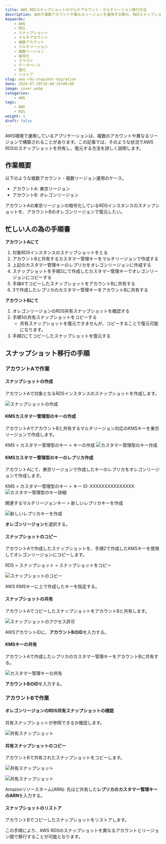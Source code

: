 ```yaml
---
title: AWS RDSスナップショットのマルチアカウント・マルチリージョン移行方法
description: AWSで複数アカウントや異なるリージョンを運用する際の、RDSスナップショットの共有と復元手順を解説します。
keywords: 
    - AWS
    - RDS
    - スナップショット
    - マルチアカウント
    - 複数アカウント
    - マルチリージョン
    - 複数リージョン
    - 暗号化
    - クラウド
    - データベース
    - 復元
    - リストア
slug: aws-rds-snapshot-migration
date: 2024-07-30T16:40:32+09:00
image: cover.webp
categories:
    - AWS
tags: 
    - AWS
    - RDS
weight: 1
draft: false
---
```



AWS環境で運用しているアプリケーションは、複数のアカウントや異なるリージョンで構築されることがあります。この記事では、そのような状況でAWS RDSのスナップショットを共有し、復元する方法を詳しく説明します。

## 作業概要

以下のような複数アカウント・複数リージョン運用のケース。

- アカウントA: 東京リージョン
- アカウントB: オレゴンリージョン

アカウントAの東京リージョンの暗号化しているRDSインスタンスのスナップショットを、アカウントBのオレゴンリージョンで復元したい。

## 忙しい人の為の手順書

**アカウントAにて**
1. 対象RDSインスタンスのスナップショットをとる
1. アカウントBと共有するカスタマー管理キーをマルチリージョンで作成する
1. 上記のカスタマー管理キーのレプリカをオレゴンリージョンに作成する
1. スナップショットを手順2にて作成したカスタマー管理キーでオレゴンリージョンにコピーする
1. 手順4でコピーしたスナップショットをアカウントBに共有する
1. 3で作成したレプリカのカスタマー管理キーをアカウントBに共有する

**アカウントBにて**
1. オレゴンリージョンのRDS共有スナップショットを確認する
1. 手順1の共有スナップショットをコピーする
    - 共有スナップショットを復元できませんが、コピーすることで復元可能になります。
1. 手順2にてコピーしたスナップショットを復元する

## スナップショット移行の手順

### アカウントAで作業

#### スナップショットの作成
アカウントAで対象となるRDSインスタンスのスナップショットを作成します。

![スナップショットの作成](A-1.webp)

#### KMSカスタマー管理型のキーの作成
アカウントAでアカウントBと共有するマルチリージョン対応のKMSキーを東京リージョンで作成します。

KMS > カスタマー管理型のキー > キーの作成
![カスタマー管理型のキー作成](A-2.webp)

#### KMSカスタマー管理型のキーのレプリカ作成
アカウントAにて、東京リージョンで作成したキーのレプリカをオレゴンリージョンで作成します。

KMS > カスタマー管理型のキー > キー ID: XXXXXXXXXXXXXXX
![カスタマー管理型のキー詳細](A-3-1.webp)

関連するマルチリージョンキー > 新しいレプリカキーを作成

![新しいレプリカキーを作成](A-3-2.webp)

**オレゴンリージョン**を選択する。

#### スナップショットのコピー
アカウントAで作成したスナップショットを、手順2で作成したKMSキーを使用してオレゴンリージョンにコピーします。

RDS > スナップショット > スナップショットをコピー

![スナップショットのコピー](A-4.webp)

AWS KMSキーに上で作成したキーを指定する。

#### スナップショットの共有
アカウントAでコピーしたスナップショットをアカウントBと共有します。

![スナップショットのアクセス許可](A-5.webp)

AWSアカウントIDに、**アカウントBのID**を入力する。

#### KMSキーの共有
アカウントAで作成したレプリカのカスタマー管理キーをアカウントBに共有する。

![カスタマー管理キーの共有](A-6.webp)

**アカウントBのID**を入力する。

### アカウントBで作業

#### オレゴンリージョンのRDS共有スナップショットの確認
共有スナップショットが参照できるか確認します。

![共有スナップショット](B-1.webp)

#### 共有スナップショットのコピー
アカウントBで共有されたスナップショットをコピーします。

![共有スナップショット](B-2-1.webp)

![共有スナップショット](B-2-2.webp)

Amazonリソースネーム(ARN): 先ほど共有した**レプリカのカスタマー管理キーのARN**を入力する。

#### スナップショットのリストア
アカウントBでコピーしたスナップショットをリストアします。

この手順により、AWS RDSのスナップショットを異なるアカウントとリージョン間で移行することが可能となります。

<div class="iframely-embed"><div class="iframely-responsive" style="padding-bottom: 52.5%; padding-top: 120px;"><a href="https://www.amazon.co.jp/%E5%A4%B1%E6%95%97%E3%81%8B%E3%82%89%E5%AD%A6%E3%81%B6RDB%E3%81%AE%E6%AD%A3%E3%81%97%E3%81%84%E6%AD%A9%E3%81%8D%E6%96%B9-Software-Design-plus-%E6%9B%BD%E6%A0%B9/dp/4297104083" data-iframely-url="//iframely.net/2VullB1"></a></div></div><script async src="//iframely.net/embed.js"></script>
